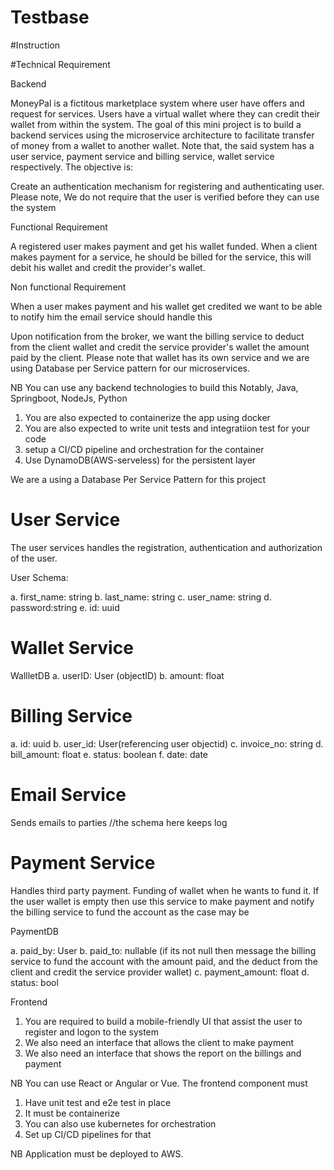 # Testbase

#Instruction

#Technical Requirement

Backend

MoneyPal is a fictitous marketplace system where user have offers and request for services. Users 
have a virtual wallet where they can credit their wallet from within the system. The goal of this
mini project is to build a backend services using the microservice architecture to facilitate transfer
of money from a wallet to another wallet. Note that, the said system has a user service, payment service and
billing service, wallet service respectively. The objective is:
	
Create an authentication mechanism for registering and authenticating user. Please note, We do not require that the user is verified before they can use the system

Functional Requirement

A registered user makes payment and get his wallet funded.
When a client makes payment for a service, he should be billed for the service, 
this will debit his wallet and credit the provider's wallet.


Non functional Requirement

When a user makes payment and his wallet get credited we want to be able to notify him the email service should handle this


Upon notification from the broker, we want the billing service to deduct from the client wallet and credit the service provider's wallet the amount paid by the client.
Please note that wallet has its own service and we are using Database per Service pattern for our microservices.




NB You can use any backend technologies to build this Notably, Java, Springboot, NodeJs, Python
1. You are also expected to containerize the app using docker
2. You are also expected to write unit tests and integratiion test for your code
3. setup a CI/CD pipeline and orchestration for the container
4. Use DynamoDB(AWS-serveless) for the persistent layer

We are a using a Database Per Service Pattern for this project

# User Service
The user services handles the registration, authentication and authorization of the user. 

User Schema:

a. first_name: string
b. last_name: string
c. user_name: string
d. password:string
e. id: uuid


# Wallet Service

WallletDB
a. userID: User (objectID)
b. amount: float




# Billing Service

a. id: uuid
b. user_id: User(referencing user objectid)
c. invoice_no: string
d. bill_amount: float
e. status: boolean
f. date: date



# Email Service
Sends emails to parties
//the schema here keeps log



# Payment Service
Handles third party payment. Funding of wallet when he wants to fund it.
If the user wallet is empty then use this service to make payment and notify the billing service to fund the account as the case may be

PaymentDB

a. paid_by: User
b. paid_to: nullable (if its not null then message the billing service to fund the account with the amount paid, and the deduct from the client and credit the service provider wallet)
c. payment_amount: float
d. status: bool






Frontend

1. You are required to build a mobile-friendly UI that assist the user to register and logon to the 
system
2. We also need an interface that allows the client to make payment
3. We also need an interface that shows the report on the billings and payment

NB You can use React or Angular or Vue. The frontend component must


1. Have unit test and e2e test in place
2. It must be containerize
3. You can also use kubernetes for orchestration
4. Set up CI/CD pipelines for that


NB Application must be deployed to AWS.
